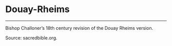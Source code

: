 # Douay-Rheims

***

Bishop Challoner’s 18th century revision of the Douay Rheims version.

Source: sacredbible.org.

